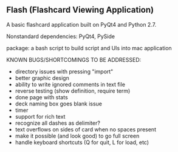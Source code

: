 Flash (Flashcard Viewing Application)
------------------------------------

A basic flashcard application built on PyQt4 and Python 2.7.

Nonstandard dependencies: PyQt4, PySide

package: a bash script to build script and UIs into mac application

KNOWN BUGS/SHORTCOMINGS TO BE ADDRESSED:
 - directory issues with pressing "import"
 - better graphic design
 - ability to write ignored comments in text file
 - reverse testing (show definition, require term)
 - done page with stats
 - deck naming box goes blank issue
 - timer
 - support for rich text
 - recognize all dashes as delimiter?
 - text overflows on sides of card when no spaces present
 - make it possible (and look good) to go full screen
 - handle keyboard shortcuts (Q for quit, L for load, etc)
